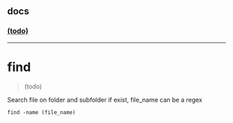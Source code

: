 ## docs

### [(todo)]((todo))

----
# find
> (todo)

Search file on folder and subfolder if exist, file_name can be a regex
```
find -name (file_name)
```